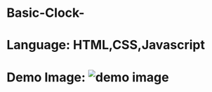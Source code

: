 # Basic-Clock-
# Language: HTML,CSS,Javascript
# Demo Image: ![demo image](https://github.com/minhphan81299/Basic-Clock-/blob/master/clock_image.png)
